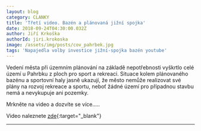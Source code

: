 ```yaml
---
layout: blog
category: CLANKY
title: 'Třetí video. Bazén a plánovaná jižní spojka'
date: 2018-09-24T04:30:00.032Z
author: Jiří Krkoška
authorId: jiri.krokoska
image: /assets/img/posts/cov_pahrbek.jpg
tags: 'Napajedla volby investice jižní-spojka bazén youtube'
---
```

Vedení města při územním plánování na základě nepotřebnosti vyškrtlo celé území u Pahrbku z ploch pro sport a rekreaci.
Situace kolem plánovaného bazénu a sportovní haly jasně ukazují, že město nemůže realizovat své plány na rozvoj rekreace a sportu, neboť žádné území pro případnou stavbu nemá a nevykupuje ani pozemky. 

Mrkněte na video a dozvíte se více.....

Video naleznete [zde](https://www.youtube.com/channel/UCgoN2Mo3r-xe0iO6N5HRWHA){:target="_blank"}

- - -
